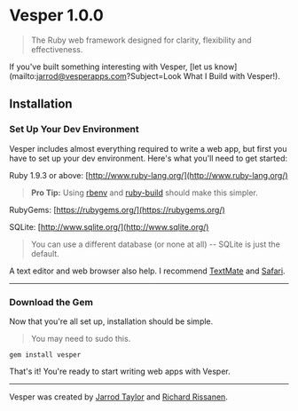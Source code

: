 Vesper 1.0.0
======
> The Ruby web framework designed for clarity, flexibility and effectiveness.

If you've built something interesting with Vesper, [let us know](mailto:jarrod@vesperapps.com?Subject=Look What I Build with Vesper!).

Installation
------------

### Set Up Your Dev Environment

Vesper includes almost everything required to write a web app, but first you have to set up your dev environment. Here's what you'll need to get started:
			
Ruby 1.9.3 or above: [http://www.ruby-lang.org/](http://www.ruby-lang.org/)</a>
			
> **Pro Tip:** Using [rbenv](https://github.com/sstephenson/rbenv) and [ruby-build](https://github.com/sstephenson/ruby-build) should make this simpler.
			
RubyGems: [https://rubygems.org/](https://rubygems.org/)
			
SQLite: [http://www.sqlite.org/](http://www.sqlite.org/)
			
> You can use a different database (or none at all) -- SQLite is just the default.
			
A text editor and web browser also help. I recommend [TextMate](http://macromates.com/) and [Safari](http://www.apple.com/safari/).
			
---
			
### Download the Gem
			
Now that you're all set up, installation should be simple.
			
> You may need to sudo this.
			
    gem install vesper
			
That's it! You're ready to start writing web apps with Vesper.

---

Vesper was created by [Jarrod Taylor](https://twitter.com/#!/jarrodtaylor) and [Richard Rissanen](https://twitter.com/#!/TheKarmakazie).